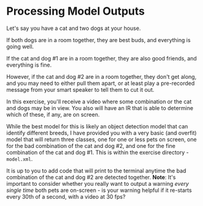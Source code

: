 # Processing Model Outputs

Let's say you have a cat and two dogs at your house. 

If both dogs are in a room together, they are best buds, and everything is going well.

If the cat and dog #1 are in a room together, they are also good friends, and everything is fine.

However, if the cat and dog #2 are in a room together, they don't get along, and you may need to either pull them apart, or at least play a pre-recorded message from your smart speaker to tell them to cut it out.

In this exercise, you'll receive a video where some combination or the cat and dogs may be in view. You also will have an IR that is able to determine which of these, if any, are on screen.

While the best model for this is likely an object detection model that can identify different breeds, I have provided you with a very basic (and overfit) model that will return three classes, one for one or less pets on screen, one for the bad combination of the cat and dog #2, and one for the fine combination of the cat and dog #1. This is within the exercise directory - `model.xml`.

It is up to you to add code that will print to the terminal anytime the bad combination of the cat and dog #2 are detected together. 
**Note**: It's important to consider whether you really want to output a warning *every single time* both pets are on-screen - is your warning helpful
if it re-starts every 30th of a second, with a video at 30 fps?

